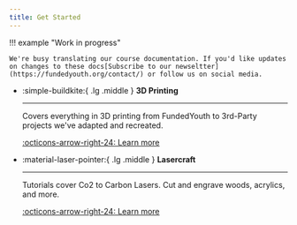 ```yaml
---
title: Get Started
---
```


!!! example "Work in progress"

    We're busy translating our course documentation. If you'd like updates on changes to these docs[Subscribe to our newseltter](https://fundedyouth.org/contact/) or follow us on social media.


<div class="grid cards" markdown>

-   :simple-buildkite:{ .lg .middle } __3D Printing__

    ---

    Covers everything in 3D printing from FundedYouth to 3rd-Party projects we've adapted and recreated.

    [:octicons-arrow-right-24: Learn more](./3D_Printing/README.md)

-   :material-laser-pointer:{ .lg .middle } __Lasercraft__

    ---

    Tutorials cover Co2 to Carbon Lasers. Cut and engrave woods, acrylics, and more.

    [:octicons-arrow-right-24: Learn more](#)



</div>